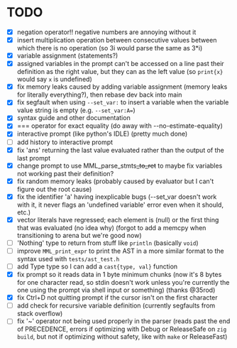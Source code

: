 # TODO
- [x] negation operator!! negative numbers are annoying without it <br />
- [x] insert multiplication operation between consecutive values between which there is no operation (so 3i would parse the same as 3*i) <br />
- [x] variable assignment (statements?) <br />
- [x] assigned variables in the prompt can't be accessed on a line past their definition as the right value, but they can as the left value (so `print{x}` would say `x` is undefined) <br />
- [x] fix memory leaks caused by adding variable assignment (memory leaks for literally everything?), then rebase dev back into main <br />
- [x] fix segfault when using `--set_var:` to insert a variable when the variable value string is empty (e.g. `--set_var:A=`) <br />
- [x] syntax guide and other documentation <br />
- [x] === operator for exact equality (do away with --no-estimate-equality) <br />
- [x] interactive prompt (like python's IDLE) (pretty much done) <br />
- [ ] add history to interactive prompt <br />
- [x] fix 'ans' returning the last value evaluated rather than the output of the last prompt <br />
- [x] change prompt to use MML_parse_stmts~~_to_ret~~ to maybe fix variables not working past their definition? <br />
- [x] fix random memory leaks (probably caused by evaluator but I can't figure out the root cause) <br />
- [x] fix the identifier 'a' having inexplicable bugs (--set_var doesn't work with it, it never flags an 'undefined variable' error even when it should, etc.) <br />
- [x] vector literals have regressed; each element is (null) or the first thing that was evaluated (no idea why) (forgot to add a memcpy when transitioning to arena but we're good now) <br />
- [ ] 'Nothing' type to return from stuff like `println` (basically `void`) <br />
- [ ] improve `MML_print_expr` to print the AST in a more similar format to the syntax used with `tests/ast_test.h` <br />
- [ ] add Type type so I can add a `cast{type, val}` function <br />
- [x] fix prompt so it reads data in 1 byte minimum chunks (now it's 8 bytes for one character read,
      so stdin doesn't work unless you're currently the one using the prompt via shell input or something) (thanks @35rod) <br />
- [x] fix Ctrl+D not quitting prompt if the cursor isn't on the first character <br />
- [ ] add check for recursive variable definition (currently segfaults from stack overflow) <br />
- [ ] fix '~' operator not being used properly in the parser (reads past the end of PRECEDENCE, errors if optimizing with Debug or ReleaseSafe on `zig build`, but not if optimizing without safety, like with `make` or ReleaseFast) <br />
